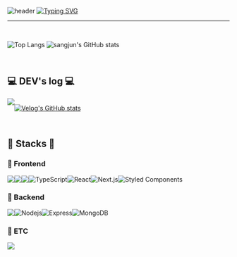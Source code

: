 ![header](https://capsule-render.vercel.app/api?type=waving&color=6994CDEE&text=&animation=twinkling&height=80)
[![Typing SVG](https://readme-typing-svg.demolab.com?font=Alkatra&weight=500&size=45&duration=3500&pause=3&color=6994CDEE&center=false&vCenter=false&multiline=true&repeat=true&width=1000&height=100&lines=Welcome+to+sangjun's+GitHub!👋)](https://git.io/typing-svg)
 
<div align="left">

-------

<br>


![Top Langs](https://github-readme-stats.vercel.app/api/top-langs/?username=sangjun1126&layout=compact&theme=tokyonight)
![sangjun's GitHub stats](https://github-readme-stats.vercel.app/api?username=sangjun1126&show_icons=true&theme=tokyonight) 
 

 
<br>

## 💻 DEV's log 💻
<div style="display:flex; flex-direction:row;">
    <a href="https://velog.io/@jsj54629/posts">
        <img src="https://img.shields.io/badge/Velog-20c997?style=for-the-badge&logo=Vimeo&logoColor=white"> 
    </a>
  
 [![Velog's GitHub stats](https://velog-readme-stats.vercel.app/api?name=jsj54629)](https://github.com/sangjun1126/velog-readme-stats)
</div><br>
    
## 🔨 Stacks 🔨

### 📘 Frontend
<div style="display:flex; flex-direction:row; align-items:flex-start;">
    <img src="https://img.shields.io/badge/html5-E34F26?style=for-the-badge&logo=html5&logoColor=white"> 
    <img src="https://img.shields.io/badge/css-1572B6?style=for-the-badge&logo=css3&logoColor=white"> 
    <img src="https://img.shields.io/badge/javascript-F7DF1E?style=for-the-badge&logo=javascript&logoColor=black">
 <img alt="TypeScript" src="https://img.shields.io/badge/-TypeScript-3178C6?style=for-the-badge&logo=typescript&logoColor=white" />
    <img alt="React" src="https://img.shields.io/badge/-React-45b8d8?style=for-the-badge&logo=react&logoColor=white" />
    <img alt="Next.js" src="https://img.shields.io/badge/-Next.js-000000?style=for-the-badge&logo=next.js&logoColor=white" />
    <img alt="Styled Components" src="https://img.shields.io/badge/-Styled_Components-db7092?style=for-the-badge&logo=styled-components&logoColor=white" />
</div>

### 📙 Backend
<div style="display:flex; flex-direction:row; align-items:flex-start;">
    <img src="https://img.shields.io/badge/mysql-4479A1?style=for-the-badge&logo=mysql&logoColor=white">
    <img alt="Nodejs" src="https://img.shields.io/badge/-Node.js-339933?style=for-the-badge&logo=Node.js&logoColor=white" />
    <img alt="Express" src="https://img.shields.io/badge/-Express-yellow?style=for-the-badge&logo=express&logoColor=white" />
    <img alt="MongoDB" src="https://img.shields.io/badge/-MongoDB-47A248?style=for-the-badge&logo=mongodb&logoColor=white" />
</div>

### 📗 ETC
<div style="display:flex; flex-direction:row; align-items:flex-start;">
    <img src="https://img.shields.io/badge/python-3776AB?style=for-the-badge&logo=python&logoColor=white">
</div>

